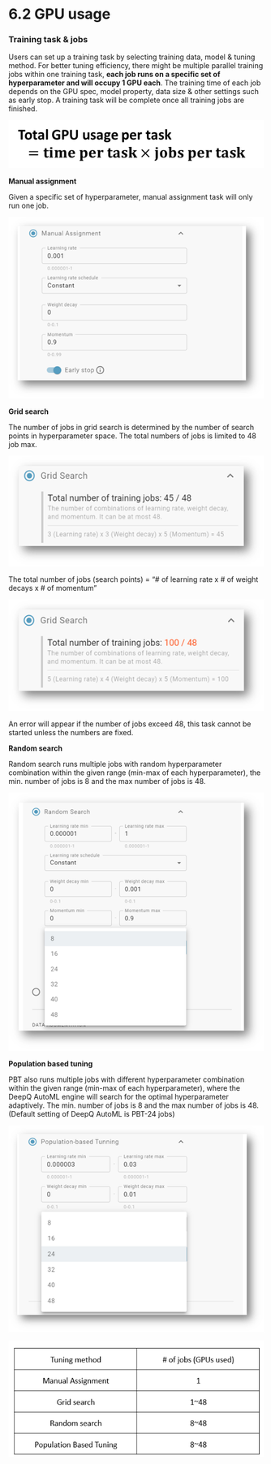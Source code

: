 # 6.2 GPU usage

### **Training task & jobs**

Users can set up a training task by selecting training data, model & tuning method. For better tuning efficiency, there might be multiple parallel training jobs within one training task, **each job runs on a specific set of hyperparameter and will occupy 1 GPU each**. The training time of each job depends on the GPU spec, model property, data size & other settings such as early stop. A training task will be complete once all training jobs are finished.

&#x20;                                         ![](<../.gitbook/assets/image (13).png>)

**Manual assignment**

Given a specific set of hyperparameter, manual assignment task will only run one job.

![](<../.gitbook/assets/image (10).png>)

**Grid search**

The number of jobs in grid search is determined by the number of search points in hyperparameter space. The total numbers of jobs is limited to 48 job max.

![](<../.gitbook/assets/image (204).png>)

The total number of jobs (search points) = “# of learning rate x # of weight decays x # of momentum”

![](<../.gitbook/assets/image (181).png>)

An error will appear if the number of jobs exceed 48, this task cannot be started unless the numbers are fixed.

**Random search**

Random search runs multiple jobs with random hyperparameter combination within the given range (min-max of each hyperparameter), the min. number of jobs is 8 and the max number of jobs is 48.

![](<../.gitbook/assets/image (192).png>)

**Population based tuning**

PBT also runs multiple jobs with different hyperparameter combination within the given range (min-max of each hyperparameter), where the DeepQ AutoML engine will search for the optimal hyperparameter adaptively. The min. number of jobs is 8 and the max number of jobs is 48. (Default setting of DeepQ AutoML is PBT-24 jobs)

![](<../.gitbook/assets/image (167).png>)

![Tuning methods and jobs/GPUs](<../.gitbook/assets/image (152).png>)

